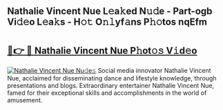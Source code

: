 ## Nathalie Vincent Nue L𝚎a𝚔ed N𝚞𝚍e - Part-ogb Vi𝚍𝚎o L𝚎a𝚔s - H𝚘𝚝 O𝚗𝚕yf𝚊ns P𝚑𝚘tos nqEfm

# <h2><a href="http://kfahbc.oniu.top/?m=Nathalie+Vincent+Nue">🔗👉 🔴 Nathalie Vincent Nue P𝚑ot𝚘𝚜 V𝚒d𝚎o</a></h2>

[![Nathalie Vincent Nue Nu𝚍e𝚜](https://i.imgur.com/0qMVB7G.gif)](http://kfahbc.oniu.top/?m=Nathalie+Vincent+Nue)
Social media innovator Nathalie Vincent Nue, acclaimed for disseminating dance and lifestyle knowledge, through presentations and blogs. Extraordinary entertainer Nathalie Vincent Nue, famed for their exceptional skills and accomplishments in the world of amusement.  
